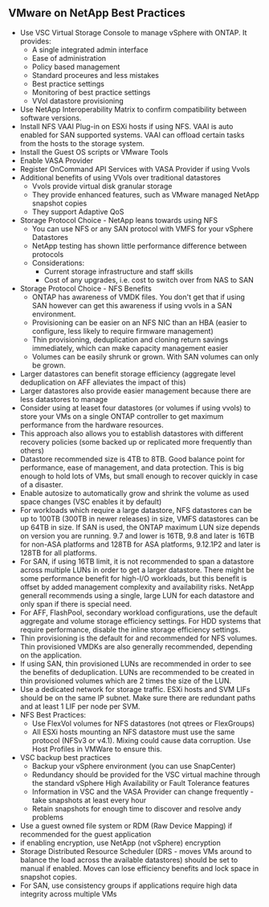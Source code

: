 ## VMware on NetApp Best Practices
* Use VSC Virtual Storage Console to manage vSphere with ONTAP.  It provides:
  - A single integrated admin interface
  - Ease of administration
  - Policy based management
  - Standard proceures and less mistakes
  - Best practice settings
  - Monitoring of best practice settings
  - VVol datastore provisioning
* Use NetApp Interoperability Matrix to confirm compatibility between software versions.
* Install NFS VAAI Plug-in on ESXi hosts if using NFS.  VAAI is auto enabled for SAN supported systems.  VAAI can offload certain tasks from the hosts to the storage system.
* Install the Guest OS scripts or VMware Tools
* Enable VASA Provider
* Register OnCommand API Services with VASA Provider if using Vvols
* Additional benefits of using VVols over traditional datastores
  - Vvols provide virtual disk granular storage
  - They provide enhanced features, such as VMware managed NetApp snapshot copies
  - They support Adaptive QoS
* Storage Protocol Choice - NetApp leans towards using NFS
  - You can use NFS or any SAN protocol with VMFS for your vSphere Datastores
  - NetApp testing has shown little performance difference between protocols
  - Considerations:
    * Current storage infrastructure and staff skills
    * Cost of any upgrades, i.e. cost to switch over from NAS to SAN
* Storage Protocol Choice - NFS Benefits
  - ONTAP has awareness of VMDK files.  You don't get that if using SAN however can get this awareness if using vvols in a SAN environment.
  - Provisioning can be easier on an NFS NIC than an HBA (easier to configure, less likely to require firmware management)
  - Thin provisioning, deduplication and cloning return savings immediately, which can make capacity management easier
  - Volumes can be easily shrunk or grown.  With SAN volumes can only be grown.
* Larger datastores can benefit storage efficiency (aggregate level deduplication on AFF alleviates the impact of this)
* Larger datastores also provide easier management because there are less datastores to manage
* Consider using at leaset four datastores (or volumes if using vvols) to store your VMs on a single ONTAP controller to get maximum performance from the hardware resources.
* This approach also allows you to establish datastores with different recovery policies (some backed up or replicated more frequently than others)
* Datastore recommended size is 4TB to 8TB.  Good balance point for performance, ease of management, and data protection.  This is big enough to hold lots of VMs, but small enough to recover quickly in case of a disaster.
* Enable autosize to automatically grow and shrink the volume as used space changes (VSC enables it by default)
* For workloads which require a large datastore, NFS datastores can be up to 100TB (300TB in newer releases) in size, VMFS datastores can be up 64TB in size.  If SAN is used, the ONTAP maximum LUN size depends on version you are running. 9.7 and lower is 16TB, 9.8 and later is 16TB for non-ASA platforms and 128TB for ASA platforms, 9.12.1P2 and later is 128TB for all platforms.
* For SAN, if using 16TB limit, it is not recommended to span a datastore across multiple LUNs in order to get a larger datastore.  There might be some performance benefit for high-I/O workloads, but this benefit is offset by added management complexity and availability risks.  NetApp generall recommends using a single, large LUN for each datastore and only span if there is special need.
* For AFF, FlashPool, secondary workload configurations, use the default aggregate and volume storage efficiency settings.  For HDD systems that require performance, disable the inline storage efficiency settings. 
*  Thin provisioning is the default for and recommended for NFS volumes.  Thin provisioned VMDKs are also generally recommended, depending on the application.
*  If using SAN, thin provisioned LUNs are recommended in order to see the benefits of deduplication.  LUNs are recommended to be created in thin provisioned volumes which are 2 times the size of the LUN.
*  Use a dedicated network for storage traffic.  ESXi hosts and SVM LIFs should be on the same IP subnet.  Make sure there are redundant paths and at least 1 LIF per node per SVM.
*  NFS Best Practices:
   - Use FlexVol volumes for NFS datastores (not qtrees or FlexGroups)
   - All ESXi hosts mounting an NFS datastore must use the same protocol (NFSv3 or v4.1).  Mixing could cause data corruption.  Use Host Profiles in VMWare to ensure this.
* VSC backup best practices
  - Backup your vSphere environment (you can use SnapCenter)
  - Redundancy should be provided for the VSC virtual machine through the standard vSphere High Availability or Fault Tolerance features
  - Information in VSC and the VASA Provider can change frequently - take snapshots at least every hour
  - Retain snapshots for enough time to discover and resolve andy problems
* Use a guest owned file system or RDM (Raw Device Mapping) if recommended for the guest application
* if enabling encryption, use NetApp (not vSphere) encryption
* Storage Distributed Resource Scheduler (DRS - moves VMs around to balance the load across the available datastores) should be set to manual if enabled.  Moves can lose efficiency benefits and lock space in snapshot copies.
* For SAN, use consistency groups if applications require high data integrity across multiple VMs
